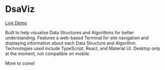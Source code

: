 # DsaViz

[Live Demo](https://lukereed1.github.io/dsaviz/)

Built to help visualise Data Structures and Algorithms for better understanding. Features a web-based Terminal for site navigation and displaying information about each Data Structure and Algorithm. Technologies used include TypeScript, React, and Material UI. Desktop only at the moment, not compatible on mobile.

More to come!
